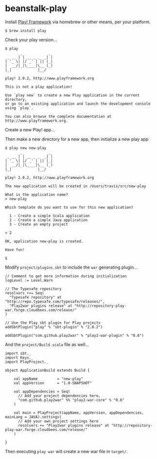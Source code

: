 beanstalk-play
==============

Install [Play! Framework](http://www.playframework.org/)
via homebrew or other means, per your platform.

    $ brew install play

Check your play version...

    $ play
           _            _ 
     _ __ | | __ _ _  _| |
    | '_ \| |/ _' | || |_|
    |  __/|_|\____|\__ (_)
    |_|            |__/ 
             
    play! 2.0.2, http://www.playframework.org
    
    This is not a play application!
    
    Use `play new` to create a new Play application in the current directory, 
    or go to an existing application and launch the development console using `play`.
    
    You can also browse the complete documentation at http://www.playframework.org.

Create a new Play! app...


Then make a new directory for a new app, then initialize a new play app

    $ play new new-play
           _            _ 
     _ __ | | __ _ _  _| |
    | '_ \| |/ _' | || |_|
    |  __/|_|\____|\__ (_)
    |_|            |__/ 
             
    play! 2.0.2, http://www.playframework.org
    
    The new application will be created in /Users/travis/src/new-play
    
    What is the application name? 
    > new-play
    
    Which template do you want to use for this new application? 
    
      1 - Create a simple Scala application
      2 - Create a simple Java application
      3 - Create an empty project
    
    > 2
    
    OK, application new-play is created.

    Have fun!

    $ 

Modify `project/plugins.sbt` to include the `war` generating plugin...

    // Comment to get more information during initialization
    logLevel := Level.Warn

    // The Typesafe repository
    resolvers ++= Seq(
      "Typesafe repository" at "http://repo.typesafe.com/typesafe/releases/",
      "Play2war plugins release" at "http://repository-play-war.forge.cloudbees.com/release/"
    )

    // Use the Play sbt plugin for Play projects
    addSbtPlugin("play" % "sbt-plugin" % "2.0.2")

    addSbtPlugin("com.github.play2war" % "play2-war-plugin" % "0.6")

And the `project/Build.scala` file as well...

    import sbt._
    import Keys._
    import PlayProject._

    object ApplicationBuild extends Build {
    
        val appName         = "new-play"
        val appVersion      = "1.0-SNAPSHOT"

        val appDependencies = Seq(
          // Add your project dependencies here,
          "com.github.play2war" %% "play2-war-core" % "0.6"
        )

        val main = PlayProject(appName, appVersion, appDependencies, mainLang = JAVA).settings(
          // Add your own project settings here
          resolvers += "Play2war plugins release" at "http://repository-play-war.forge.cloudbees.com/release/"
        )

    }

Then executing `play war` will create a new war file in `target/`.
